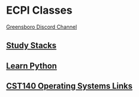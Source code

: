 # ECPI Classes

[Greensboro Discord Channel](https://discord.gg/urXRaKKuAj)

## [Study Stacks](https://www.studystack.com/users/jlgentry)

## [Learn Python](Python/readme.MD)

## [CST140 Operating Systems Links](CST140/cst140.md)

